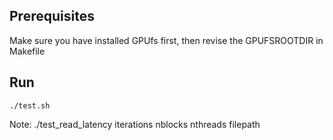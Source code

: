 ## Prerequisites
Make sure you have installed GPUfs first, then revise the GPUFSROOTDIR in Makefile

## Run
    ./test.sh

Note: ./test_read_latency iterations nblocks nthreads filepath
